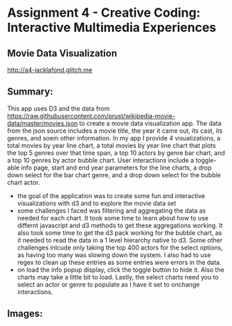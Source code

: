 Assignment 4 - Creative Coding: Interactive Multimedia Experiences
===

## Movie Data Visualization

http://a4-jacklafond.glitch.me

## Summary:

This app uses D3 and the data from https://raw.githubusercontent.com/prust/wikipedia-movie-data/master/movies.json to create a movie data visualization app. The data from the json source includes a movie title, the year it came out, its cast, its genres, and soem other information. In my app I provide 4 visualizations, a total movies by year line chart, a total movies by year line chart that plots the top 5 genres over that time span, a top 10 actors by genre bar chart, and a top 10 genres by actor bubble chart. User interactions include a toggle-able info page, start and end year parameters for the line charts, a drop down select for the bar chart genre, and a drop down select for the bubble chart actor. 

- the goal of the application was to create some fun and interactive visualizations with d3 and to explore the movie data set
- some challenges I faced was filtering and aggregating the data as needed for each chart. It took some time to learn about how to use differnt javascript and d3 methods to get these aggregations working. It also took some time to get the d3 pack working for the bubble chart, as it needed to read the data in a 1 level hierarchy native to d3. Some other challenges inlcude only taking the top 400 actors for the select options, as having too many was slowing down the system. I also had to use regex to clean up these entries as some entries were errors in the data. 
- on load the info popup display, click the toggle button to hide it. Also the charts may take a little bit to load. Lastly, the select charts need you to select an actor or genre to populate as I have it set to onchange interactions.

## Images:

